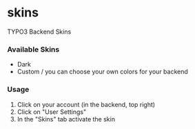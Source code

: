 # skins
TYPO3 Backend Skins

### Available Skins
- Dark
- Custom / you can choose your own colors for your backend


### Usage
1. Click on your account (in the backend, top right)
2. Click on "User Settings"
3. In the "Skins" tab activate the skin
